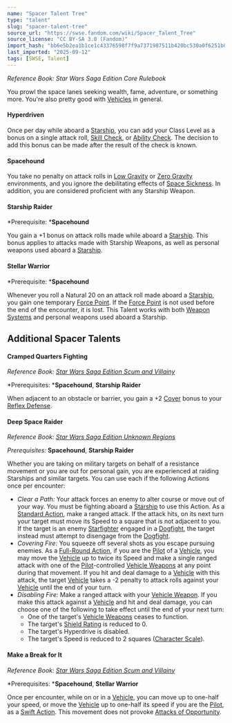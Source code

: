 ```yaml
---
name: "Spacer Talent Tree"
type: "talent"
slug: "spacer-talent-tree"
source_url: "https://swse.fandom.com/wiki/Spacer_Talent_Tree"
source_license: "CC BY-SA 3.0 (Fandom)"
import_hash: "bb6e5b2ea1b1ce1c43376598f7f9a7371987511b420bc530a0f6251b0ed64a8d"
last_imported: "2025-09-12"
tags: [SWSE, Talent]
---
```

*Reference Book: Star Wars Saga Edition Core Rulebook*

You prowl the space lanes seeking wealth, fame, adventure, or something more. You're also pretty good with [Vehicles](https://swse.fandom.com/wiki/Vehicles) in general.

#### **Hyperdriven**
Once per day while aboard a [Starship](https://swse.fandom.com/wiki/Starship), you can add your Class Level as a bonus on a single attack roll, [Skill Check](https://swse.fandom.com/wiki/Skill_Check), or [Ability Check](https://swse.fandom.com/wiki/Ability_Check). The decision to add this bonus can be made after the result of the check is known.

#### **Spacehound**
You take no penalty on attack rolls in [Low Gravity](https://swse.fandom.com/wiki/Low_Gravity) or [Zero Gravity](https://swse.fandom.com/wiki/Zero_Gravity) environments, and you ignore the debilitating effects of [Space Sickness](https://swse.fandom.com/wiki/Space_Sickness). In addition, you are considered proficient with any Starship Weapon.

#### **Starship Raider**
*Prerequisite: ***Spacehound**

You gain a +1 bonus on attack rolls made while aboard a [Starship](https://swse.fandom.com/wiki/Starship). This bonus applies to attacks made with Starship Weapons, as well as personal weapons used aboard a [Starship](https://swse.fandom.com/wiki/Starship).

#### **Stellar Warrior**
*Prerequisite: ***Spacehound**

Whenever you roll a Natural 20 on an attack roll made aboard a [Starship](https://swse.fandom.com/wiki/Starship), you gain one temporary [Force Point](https://swse.fandom.com/wiki/Force_Point). If the [Force Point](https://swse.fandom.com/wiki/Force_Point) is not used before the end of the encounter, it is lost. This Talent works with both [Weapon Systems](https://swse.fandom.com/wiki/Weapon_Systems) and personal weapons used aboard a Starship.

## Additional Spacer Talents

#### **Cramped Quarters Fighting**
*Reference Book: [Star Wars Saga Edition Scum and Villainy](https://swse.fandom.com/wiki/Star_Wars_Saga_Edition_Scum_and_Villainy)*

*Prerequisites: ***Spacehound**, **Starship Raider**

When adjacent to an obstacle or barrier, you gain a +2 [Cover](https://swse.fandom.com/wiki/Cover) bonus to your [Reflex Defense](https://swse.fandom.com/wiki/Reflex_Defense).

#### **Deep Space Raider**
*Reference Book: [Star Wars Saga Edition Unknown Regions](https://swse.fandom.com/wiki/Star_Wars_Saga_Edition_Unknown_Regions)*

*Prerequisites:* **Spacehound**, **Starship Raider**

Whether you are taking on military targets on behalf of a resistance movement or you are out for personal gain, you are experienced at raiding Starships and similar targets. You can use each if the following Actions once per encounter:
- *Clear a Path:* Your attack forces an enemy to alter course or move out of your way. You must be fighting aboard a [Starship](https://swse.fandom.com/wiki/Starship) to use this Action. As a [Standard Action](https://swse.fandom.com/wiki/Standard_Action), make a ranged attack. If the attack hits, on its next turn your target must move its Speed to a square that is not adjacent to you. If the target is an enemy [Starfighter](https://swse.fandom.com/wiki/Starfighter) engaged in a [Dogfight](https://swse.fandom.com/wiki/Dogfight), the target instead must attempt to disengage from the [Dogfight](https://swse.fandom.com/wiki/Dogfight).
- *Covering Fire:* You squeeze off several shots as you escape pursuing enemies. As a [Full-Round Action](https://swse.fandom.com/wiki/Full-Round_Action), if you are the [Pilot](https://swse.fandom.com/wiki/Pilot_(Vehicle_Combat)) of a [Vehicle](https://swse.fandom.com/wiki/Vehicle), you may move the [Vehicle](https://swse.fandom.com/wiki/Vehicle) up to twice its Speed and make a single ranged attack with one of the [Pilot](https://swse.fandom.com/wiki/Pilot_(Vehicle_Combat))-controlled [Vehicle Weapons](https://swse.fandom.com/wiki/Vehicle_Weapons) at any point during that movement. If you hit and deal damage to a [Vehicle](https://swse.fandom.com/wiki/Vehicle) with this attack, the target [Vehicle](https://swse.fandom.com/wiki/Vehicle) takes a -2 penalty to attack rolls against your [Vehicle](https://swse.fandom.com/wiki/Vehicle) until the end of your turn.
- *Disabling Fire:* Make a ranged attack with your [Vehicle Weapon](https://swse.fandom.com/wiki/Vehicle_Weapon). If you make this attack against a [Vehicle](https://swse.fandom.com/wiki/Vehicle) and hit and deal damage, you can choose one of the following to take effect until the end of your next turn:
    - One of the target's [Vehicle Weapons](https://swse.fandom.com/wiki/Vehicle_Weapons) ceases to function.
    - The target's [Shield Rating](https://swse.fandom.com/wiki/Shield_Rating) is reduced to 0.
    - The target's Hyperdrive is disabled.
    - The target's Speed is reduced to 2 squares ([Character Scale](https://swse.fandom.com/wiki/Character_Scale)).

#### **Make a Break for It**
*Reference Book: [Star Wars Saga Edition Scum and Villainy](https://swse.fandom.com/wiki/Star_Wars_Saga_Edition_Scum_and_Villainy)*

*Prerequisites: ***Spacehound**, **Stellar Warrior**

Once per encounter, while on or in a [Vehicle](https://swse.fandom.com/wiki/Vehicle), you can move up to one-half your speed, or move the [Vehicle](https://swse.fandom.com/wiki/Vehicle) up to one-half its speed if you are the [Pilot](https://swse.fandom.com/wiki/Pilot_(Vehicle_Combat)), as a [Swift Action](https://swse.fandom.com/wiki/Swift_Action). This movement does not provoke [Attacks of Opportunity](https://swse.fandom.com/wiki/Attacks_of_Opportunity).